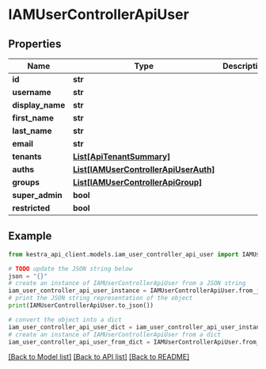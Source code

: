 # IAMUserControllerApiUser


## Properties

Name | Type | Description | Notes
------------ | ------------- | ------------- | -------------
**id** | **str** |  | 
**username** | **str** |  | 
**display_name** | **str** |  | 
**first_name** | **str** |  | 
**last_name** | **str** |  | 
**email** | **str** |  | 
**tenants** | [**List[ApiTenantSummary]**](ApiTenantSummary.md) |  | 
**auths** | [**List[IAMUserControllerApiUserAuth]**](IAMUserControllerApiUserAuth.md) |  | 
**groups** | [**List[IAMUserControllerApiGroup]**](IAMUserControllerApiGroup.md) |  | 
**super_admin** | **bool** |  | 
**restricted** | **bool** |  | 

## Example

```python
from kestra_api_client.models.iam_user_controller_api_user import IAMUserControllerApiUser

# TODO update the JSON string below
json = "{}"
# create an instance of IAMUserControllerApiUser from a JSON string
iam_user_controller_api_user_instance = IAMUserControllerApiUser.from_json(json)
# print the JSON string representation of the object
print(IAMUserControllerApiUser.to_json())

# convert the object into a dict
iam_user_controller_api_user_dict = iam_user_controller_api_user_instance.to_dict()
# create an instance of IAMUserControllerApiUser from a dict
iam_user_controller_api_user_from_dict = IAMUserControllerApiUser.from_dict(iam_user_controller_api_user_dict)
```
[[Back to Model list]](../README.md#documentation-for-models) [[Back to API list]](../README.md#documentation-for-api-endpoints) [[Back to README]](../README.md)


